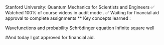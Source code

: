 Stanford University: Quantum Mechanics for Scientists and Engineers
✅ Watched 100% of course videos in audit mode . ✅ Waiting for financial aid approval to complete assignments
** Key concepts learned :

Wavefunctions and probability
Schrödinger equation
Infinite square well


 #And today I got approved for financial aid. 
